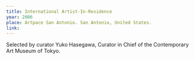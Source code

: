```yaml
---
title: International Artist-In-Residence
year: 2006
place: Artpace San Antonio. San Antonio, United States. 
link: 
---
```


Selected by curator Yuko Hasegawa, Curator in Chief of the Contemporary Art Museum of Tokyo.